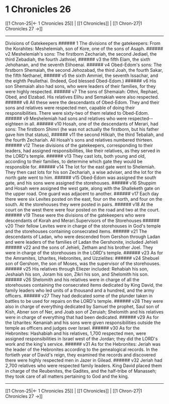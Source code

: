 # 1 Chronicles 26

[[1 Chron-25|← 1 Chronicles 25]] | [[1 Chronicles]] | [[1 Chron-27|1 Chronicles 27 →]]
***

Divisions of Gatekeepers ###### 1 The divisions of the gatekeepers: From the Korahites: Meshelemiah, son of Kore, one of the sons of Asaph. ###### v2 Meshelemiah's sons: The firstborn Zechariah, the second Jediael, the third Zebadiah, the fourth Jathniel, ###### v3 the fifth Elam, the sixth Jehohanan, and the seventh Elihoenai. ###### v4 Obed-Edom's sons: The firstborn Shemaiah, the second Jehozabad, the third Joah, the fourth Sakar, the fifth Nethanel, ###### v5 the sixth Ammiel, the seventh Issachar, and the eighth Peullethai. (Indeed, God blessed Obed-Edom.) ###### v6 His son Shemaiah also had sons, who were leaders of their families, for they were highly respected. ###### v7 The sons of Shemaiah: Othni, Rephael, Obed, and Elzabad. His relatives Elihu and Semakiah were also respected. ###### v8 All these were the descendants of Obed-Edom. They and their sons and relatives were respected men, capable of doing their responsibilities. There were sixty-two of them related to Obed-Edom. ###### v9 Meshelemiah had sons and relatives who were respected--eighteen in all. ###### v10 Hosah, one of the descendants of Merari, had sons: The firstborn Shimri (he was not actually the firstborn, but his father gave him that status), ###### v11 the second Hilkiah, the third Tebaliah, and the fourth Zechariah. All Hosah's sons and relatives numbered thirteen. ###### v12 These divisions of the gatekeepers, corresponding to their leaders, had assigned responsibilities, like their relatives, as they served in the LORD's temple. ###### v13 They cast lots, both young and old, according to their families, to determine which gate they would be responsible for. ###### v14 The lot for the east gate went to Shelemiah. They then cast lots for his son Zechariah, a wise adviser, and the lot for the north gate went to him. ###### v15 Obed-Edom was assigned the south gate, and his sons were assigned the storehouses. ###### v16 Shuppim and Hosah were assigned the west gate, along with the Shalleketh gate on the upper road. One guard was adjacent to another. ###### v17 Each day there were six Levites posted on the east, four on the north, and four on the south. At the storehouses they were posted in pairs. ###### v18 At the court on the west there were four posted on the road and two at the court. ###### v19 These were the divisions of the gatekeepers who were descendants of Korah and Merari.Supervisors of the Storehouses ###### v20 Their fellow Levites were in charge of the storehouses in God's temple and the storehouses containing consecrated items. ###### v21 The descendants of Ladan, who were descended from Gershon through Ladan and were leaders of the families of Ladan the Gershonite, included Jehieli ###### v22 and the sons of Jehieli, Zetham and his brother Joel. They were in charge of the storehouses in the LORD's temple. ###### v23 As for the Amramites, Izharites, Hebronites, and Uzzielites: ###### v24 Shebuel son of Gershom, the son of Moses, was the supervisor of the storehouses. ###### v25 His relatives through Eliezer included: Rehabiah his son, Jeshaiah his son, Joram his son, Zikri his son, and Shelomith his son. ###### v26 Shelomith and his relatives were in charge of all the storehouses containing the consecrated items dedicated by King David, the family leaders who led units of a thousand and a hundred, and the army officers. ###### v27 They had dedicated some of the plunder taken in battles to be used for repairs on the LORD's temple. ###### v28 They were also in charge of everything dedicated by Samuel the prophet, Saul son of Kish, Abner son of Ner, and Joab son of Zeruiah; Shelomith and his relatives were in charge of everything that had been dedicated. ###### v29 As for the Izharites: Kenaniah and his sons were given responsibilities outside the temple as officers and judges over Israel. ###### v30 As for the Hebronites: Hashabiah and his relatives, 1,700 respected men, were assigned responsibilities in Israel west of the Jordan; they did the LORD's work and the king's service. ###### v31 As for the Hebronites: Jeriah was the leader of the Hebronites according to the genealogical records. In the fortieth year of David's reign, they examined the records and discovered there were highly respected men in Jazer in Gilead. ###### v32 Jeriah had 2,700 relatives who were respected family leaders. King David placed them in charge of the Reubenites, the Gadites, and the half-tribe of Manasseh; they took care of all matters pertaining to God and the king.

***
[[1 Chron-25|← 1 Chronicles 25]] | [[1 Chronicles]] | [[1 Chron-27|1 Chronicles 27 →]]
